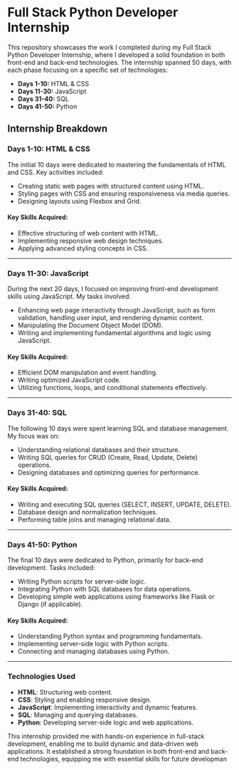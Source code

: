 # Full Stack Python Developer Internship

This repository showcases the work I completed during my Full Stack Python Developer Internship, where I developed a solid foundation in both front-end and back-end technologies. The internship spanned 50 days, with each phase focusing on a specific set of technologies:

- **Days 1-10:** HTML & CSS
- **Days 11-30:** JavaScript
- **Days 31-40:** SQL
- **Days 41-50:** Python

## Internship Breakdown

### Days 1-10: HTML & CSS

The initial 10 days were dedicated to mastering the fundamentals of HTML and CSS. Key activities included:

- Creating static web pages with structured content using HTML.
- Styling pages with CSS and ensuring responsiveness via media queries.
- Designing layouts using Flexbox and Grid.

#### Key Skills Acquired:

- Effective structuring of web content with HTML.
- Implementing responsive web design techniques.
- Applying advanced styling concepts in CSS.

---

### Days 11-30: JavaScript

During the next 20 days, I focused on improving front-end development skills using JavaScript. My tasks involved:

- Enhancing web page interactivity through JavaScript, such as form validation, handling user input, and rendering dynamic content.
- Manipulating the Document Object Model (DOM).
- Writing and implementing fundamental algorithms and logic using JavaScript.

#### Key Skills Acquired:

- Efficient DOM manipulation and event handling.
- Writing optimized JavaScript code.
- Utilizing functions, loops, and conditional statements effectively.

---

### Days 31-40: SQL

The following 10 days were spent learning SQL and database management. My focus was on:

- Understanding relational databases and their structure.
- Writing SQL queries for CRUD (Create, Read, Update, Delete) operations.
- Designing databases and optimizing queries for performance.

#### Key Skills Acquired:

- Writing and executing SQL queries (SELECT, INSERT, UPDATE, DELETE).
- Database design and normalization techniques.
- Performing table joins and managing relational data.

---

### Days 41-50: Python

The final 10 days were dedicated to Python, primarily for back-end development. Tasks included:

- Writing Python scripts for server-side logic.
- Integrating Python with SQL databases for data operations.
- Developing simple web applications using frameworks like Flask or Django (if applicable).

#### Key Skills Acquired:

- Understanding Python syntax and programming fundamentals.
- Implementing server-side logic with Python scripts.
- Connecting and managing databases using Python.

---

### Technologies Used

- **HTML**: Structuring web content.
- **CSS**: Styling and enabling responsive design.
- **JavaScript**: Implementing interactivity and dynamic features.
- **SQL**: Managing and querying databases.
- **Python**: Developing server-side logic and web applications.

This internship provided me with hands-on experience in full-stack development, enabling me to build dynamic and data-driven web applications. It established a strong foundation in both front-end and back-end technologies, equipping me with essential skills for future developman
